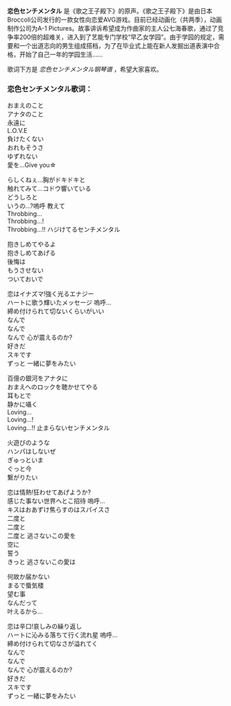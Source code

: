 

**恋色センチメンタル**
是《歌之王子殿下》的原声。《歌之王子殿下》是由日本Broccoli公司发行的一款女性向恋爱AVG游戏。目前已经动画化（共两季），动画制作公司为A-1
Pictures。故事讲诉希望成为作曲家的主人公七海春歌，通过了竞争率200倍的超难关，进入到了艺能专门学校“早乙女学园”。由于学园的规定，需要和一个出道志向的男生组成搭档，为了在毕业式上能在新人发掘出道表演中合格，开始了自己一年的学园生活……

  
歌词下方是 _恋色センチメンタル钢琴谱_ ，希望大家喜欢。

### 恋色センチメンタル歌词：

おまえのこと  
アナタのこと  
永遠に  
L.O.V.E  
負けたくない  
おれもそうさ  
ゆずれない  
愛を…Give you☆

らしくねぇ…胸がドキドキと  
触れてみて…コドウ響いている  
どうしろと  
いうの…?嗚呼 教えて  
Throbbing…  
Throbbing…!  
Throbbing…!! ハジけてるセンチメンタル

抱きしめてやるよ  
抱きしめてあげる  
後悔は  
もうさせない  
ついておいで

恋はイナズマ!強く光るエナジー  
ハートに歌う輝いたメッセージ 嗚呼…  
締め付けられて切ないくらいがいい  
なんで  
なんで  
なんで 心が震えるのか?  
好きだ  
スキです  
ずっと 一緒に夢をみたい

百億の銀河をアナタに  
おまえへのロックを聴かせてやる  
耳もとで  
静かに囁く  
Loving…  
Loving…!  
Loving…!! 止まらないセンチメンタル

火遊びのような  
ハンパはしないぜ  
ぎゅっといま  
ぐっと今  
繋がりたい

恋は情熱!狂わせてあげようか?  
感じた事ない世界へとこ招待 嗚呼…  
キスはおあずけ焦らすのはスパイスさ  
二度と  
二度と  
二度と 逃さないこの愛を  
空に  
誓う  
きっと 逃さないこの愛は

何故か届かない  
まるで蜃気楼  
望む事  
なんだって  
叶えるから…

恋は辛口!哀しみの繰り返し  
ハートに沁みる落ちて行く流れ星 嗚呼…  
締め付けられて切なさが溢れてく  
なんで  
なんで  
なんで 心が震えるのか?  
好きだ  
スキです  
ずっと 一緒に夢をみたい

